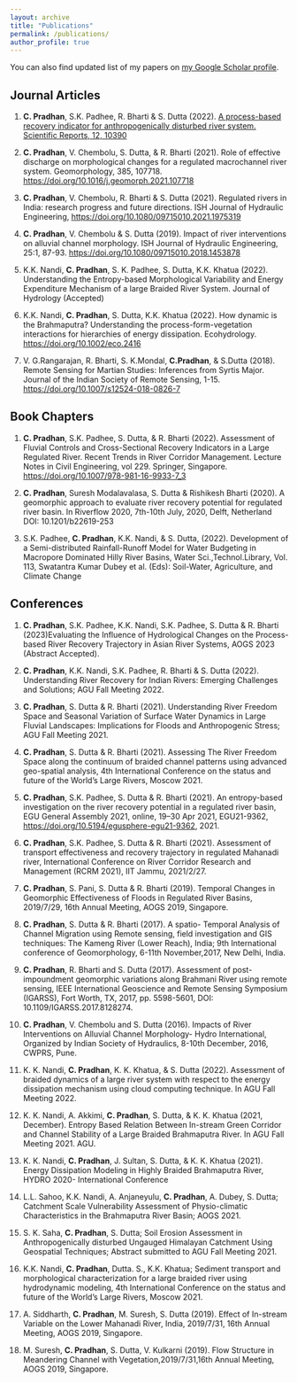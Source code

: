 ```yaml
---
layout: archive
title: "Publications"
permalink: /publications/
author_profile: true
---
```


You can also find updated list of my papers on [my Google Scholar profile](https://scholar.google.co.in/citations?user=G_9zUzsAAAAJ&hl=en&oi=ao).

## Journal Articles 

1. **C. Pradhan**, S.K. Padhee, R. Bharti & S. Dutta (2022). [A process-based recovery indicator for anthropogenically disturbed river system. Scientific Reports, 12, 10390](https://doi.org/10.1038/s41598-022-14542-x)

2. **C. Pradhan**, V. Chembolu, S. Dutta, & R. Bharti (2021). Role of effective discharge on morphological changes for a regulated macrochannel river system. Geomorphology, 385, 107718. https://doi.org/10.1016/j.geomorph.2021.107718

1. **C. Pradhan**, V. Chembolu, R. Bharti & S. Dutta (2021). Regulated rivers in India: research progress and future directions. ISH Journal of Hydraulic Engineering, https://doi.org/10.1080/09715010.2021.1975319   

1. **C. Pradhan**, V. Chembolu & S. Dutta (2019). Impact of river interventions on alluvial channel morphology. ISH Journal of Hydraulic Engineering, 25:1, 87-93. https://doi.org/10.1080/09715010.2018.1453878  

1. K.K. Nandi, **C. Pradhan**, S. K. Padhee, S. Dutta, K.K. Khatua (2022). Understanding the Entropy-based Morphological Variability and Energy Expenditure Mechanism of a large Braided River System. Journal of Hydrology (Accepted)

1. K.K. Nandi, **C. Pradhan**, S. Dutta, K.K. Khatua (2022). How dynamic is the Brahmaputra? Understanding the process-form-vegetation interactions for hierarchies of energy dissipation. Ecohydrology. https://doi.org/10.1002/eco.2416

1. V. G.Rangarajan, R. Bharti, S. K.Mondal,  **C.Pradhan**, &  S.Dutta (2018). Remote Sensing for Martian Studies: Inferences from Syrtis Major. Journal of the Indian Society of Remote Sensing, 1-15. https://doi.org/10.1007/s12524-018-0826-7

## Book Chapters

1. **C. Pradhan**, S.K. Padhee, S. Dutta, & R. Bharti (2022). Assessment of Fluvial Controls and Cross-Sectional Recovery Indicators in a Large Regulated River. Recent Trends in River Corridor Management. Lecture Notes in Civil Engineering, vol 229. Springer, Singapore. https://doi.org/10.1007/978-981-16-9933-7_3 

1. **C. Pradhan**, Suresh Modalavalasa, S. Dutta & Rishikesh Bharti (2020). A geomorphic approach to evaluate river recovery potential for regulated river basin. In Riverflow 2020, 7th-10th July, 2020, Delft, Netherland DOI: 10.1201/b22619-253 

2. S.K. Padhee, **C. Pradhan**, K.K. Nandi, & S. Dutta, (2022). Development of a Semi-distributed Rainfall-Runoff Model for Water Budgeting in Macropore Dominated Hilly River Basins, Water Sci.,Technol.Library, Vol. 113, Swatantra Kumar Dubey et al. (Eds): Soil-Water, Agriculture, and Climate Change

## Conferences

1.	**C. Pradhan**, S.K. Padhee, K.K. Nandi, S.K. Padhee, S. Dutta & R. Bharti (2023)Evaluating the Influence of Hydrological Changes on the Process-based River Recovery Trajectory in Asian River Systems, AOGS 2023 (Abstract Accepted).

1.	**C. Pradhan**, K.K. Nandi, S.K. Padhee, R. Bharti & S. Dutta (2022). Understanding River Recovery for Indian Rivers: Emerging Challenges and Solutions; AGU Fall Meeting 2022.

3.	**C. Pradhan**, S. Dutta & R. Bharti (2021). Understanding River Freedom Space and Seasonal Variation of Surface Water Dynamics in Large Fluvial Landscapes: Implications for Floods and Anthropogenic Stress; AGU Fall Meeting 2021.

2.	**C. Pradhan**, S. Dutta & R. Bharti (2021). Assessing The River Freedom Space along the continuum of braided channel patterns using advanced geo-spatial analysis, 4th International Conference on the status and future of the World’s Large Rivers, Moscow 2021.

3.	**C. Pradhan**, S.K. Padhee, S. Dutta & R. Bharti (2021). An entropy-based investigation on the river recovery potential in a regulated river basin, EGU General Assembly 2021, online, 19–30 Apr 2021, EGU21-9362, https://doi.org/10.5194/egusphere-egu21-9362, 2021.

4.	**C. Pradhan**, S.K. Padhee, S. Dutta & R. Bharti (2021). Assessment of transport effectiveness and recovery trajectory in regulated Mahanadi river, International Conference on River Corridor Research and Management (RCRM 2021), IIT Jammu, 2021/2/27.

5.	**C. Pradhan**, S. Pani, S. Dutta & R. Bharti (2019). Temporal Changes in Geomorphic Effectiveness of Floods in Regulated River Basins, 2019/7/29, 16th Annual Meeting, AOGS 2019, Singapore.

6.	**C. Pradhan**, S. Dutta & R. Bharti (2017). A spatio- Temporal Analysis of Channel Migration using Remote sensing, field investigation and GIS techniques: The Kameng River (Lower Reach), India; 9th International conference of Geomorphology, 6-11th November,2017, New Delhi, India.

7.	**C. Pradhan**, R. Bharti and S. Dutta (2017). Assessment of post-impoundment geomorphic variations along Brahmani River using remote sensing, IEEE International Geoscience and Remote Sensing Symposium (IGARSS), Fort Worth, TX, 2017, pp. 5598-5601, DOI: 10.1109/IGARSS.2017.8128274.

8.	**C. Pradhan**, V. Chembolu and S. Dutta (2016). Impacts of River Interventions on Alluvial Channel Morphology- Hydro International, Organized by Indian Society of Hydraulics, 8-10th December, 2016, CWPRS, Pune.

10.	K. K. Nandi, **C. Pradhan**, K. K. Khatua, & S. Dutta (2022). Assessment of braided dynamics of a large river system with respect to the energy dissipation mechanism using cloud computing technique. In AGU Fall Meeting 2022.

1.  K. K. Nandi,  A. Akkimi,  **C. Pradhan**, S. Dutta, &  K. K. Khatua (2021, December). Entropy Based Relation Between In-stream Green Corridor and Channel Stability of a Large Braided Brahmaputra River. In AGU Fall Meeting 2021. AGU.

1. K. K. Nandi,  **C. Pradhan**,  J. Sultan, S. Dutta, &  K. K. Khatua (2021). Energy Dissipation Modeling in Highly Braided Brahmaputra River, HYDRO 2020- International Conference

3. L.L. Sahoo, K.K. Nandi, A. Anjaneyulu, **C. Pradhan**, A. Dubey, S. Dutta; Catchment Scale Vulnerability Assessment of Physio-climatic Characteristics in the Brahmaputra River Basin; AOGS 2021.  
 
14.	S. K. Saha, **C. Pradhan**, S. Dutta; Soil Erosion Assessment in Anthropogenically disturbed Ungauged Himalayan Catchment Using Geospatial Techniques; Abstract submitted to AGU Fall Meeting 2021.

16.	K.K. Nandi, **C. Pradhan**, Dutta. S., K.K. Khatua; Sediment transport and morphological characterization for a large braided river using hydrodynamic modeling, 4th International Conference on the status and future of the World’s Large Rivers, Moscow 2021.

1. A. Siddharth, **C. Pradhan**, M. Suresh, S. Dutta (2019). Effect of In-stream Variable on the Lower Mahanadi River, India, 2019/7/31, 16th Annual Meeting, AOGS 2019, Singapore.

1. M. Suresh, **C. Pradhan**, S. Dutta, V. Kulkarni (2019). Flow Structure in Meandering Channel with Vegetation,2019/7/31,16th Annual Meeting, AOGS 2019, Singapore.
